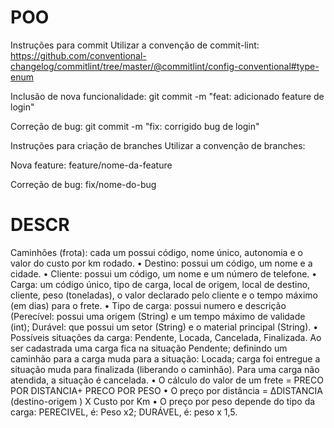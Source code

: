 # POO
Instruções para commit
Utilizar a convenção de commit-lint: https://github.com/conventional-changelog/commitlint/tree/master/@commitlint/config-conventional#type-enum

Inclusão de nova funcionalidade: git commit -m "feat: adicionado feature de login"

Correção de bug: git commit -m "fix: corrigido bug de login"

Instruções para criação de branches
Utilizar a convenção de branches:

Nova feature: feature/nome-da-feature

Correção de bug: fix/nome-do-bug

# DESCR
Caminhões (frota): cada um possui código, nome único, autonomia e o valor do custo por km rodado.
• Destino: possui um código, um nome e a cidade.
• Cliente: possui um código, um nome e um número de telefone.
• Carga: um código único, tipo de carga, local de origem, local de destino, cliente, peso (toneladas), o
valor declarado pelo cliente e o tempo máximo (em dias) para o frete.
• Tipo de carga: possui numero e descrição (Perecível: possui uma origem (String) e um tempo máximo
de validade (int); Durável: que possui um setor (String) e o material principal (String).
• Possíveis situações da carga: Pendente, Locada, Cancelada, Finalizada. Ao ser cadastrada uma carga fica
na situação Pendente; definindo um caminhão para a carga muda para a situação: Locada; carga foi
entregue a situação muda para finalizada (liberando o caminhão). Para uma carga não atendida, a
situação é cancelada.
• O cálculo do valor de um frete = PRECO POR DISTANCIA+ PRECO POR PESO
• O preço por distância = ΔDISTANCIA (destino-origem ) X Custo por Km
• O preço por peso depende do tipo da carga: PERECIVEL, é: Peso x2; DURÁVEL, é: peso x 1,5.
